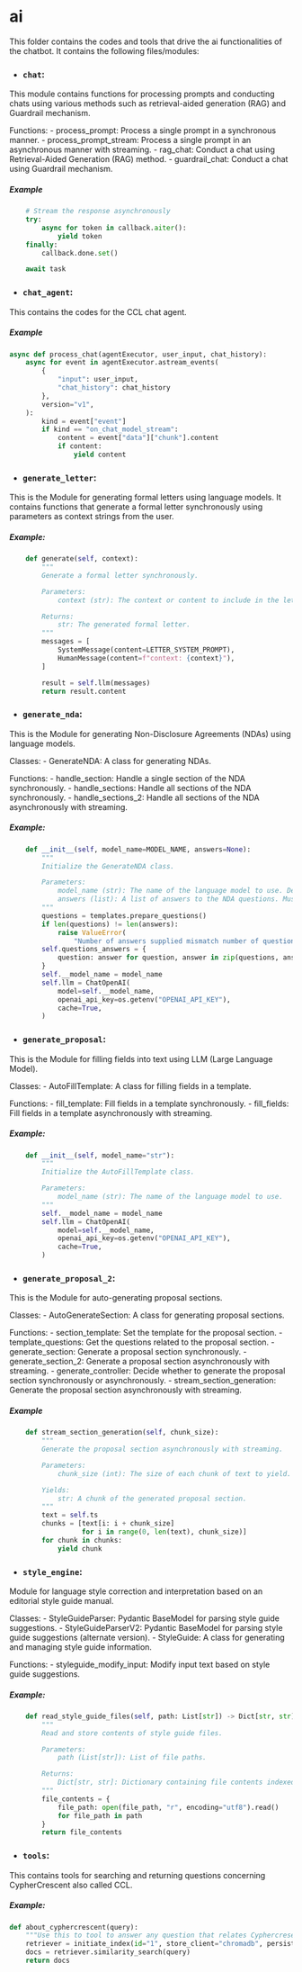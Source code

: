# ai
This folder contains the codes and tools that drive the ai functionalities of the chatbot. It contains the following files/modules:

- ### `chat`:
This module contains functions for processing prompts and conducting chats using various methods such as retrieval-aided generation (RAG) and Guardrail mechanism.

Functions:
    - process_prompt: Process a single prompt in a synchronous manner.
    - process_prompt_stream: Process a single prompt in an asynchronous manner with streaming.
    - rag_chat: Conduct a chat using Retrieval-Aided Generation (RAG) method.
    - guardrail_chat: Conduct a chat using Guardrail mechanism.

##### Example
```python
    # Stream the response asynchronously
    try:
        async for token in callback.aiter():
            yield token
    finally:
        callback.done.set()

    await task
```

- ### `chat_agent`: 
This contains the codes for the CCL chat agent.

##### Example
```python
async def process_chat(agentExecutor, user_input, chat_history):
    async for event in agentExecutor.astream_events(
        {
            "input": user_input,
            "chat_history": chat_history
        },
        version="v1",
    ):
        kind = event["event"]
        if kind == "on_chat_model_stream":
            content = event["data"]["chunk"].content
            if content:
                yield content
```

- ### `generate_letter`:
This is the Module for generating formal letters using language models. 
It contains functions that generate a formal letter synchronously using parameters as context strings from the user.

##### Example:
```python
    def generate(self, context):
        """
        Generate a formal letter synchronously.

        Parameters:
            context (str): The context or content to include in the letter.

        Returns:
            str: The generated formal letter.
        """
        messages = [
            SystemMessage(content=LETTER_SYSTEM_PROMPT),
            HumanMessage(content=f"context: {context}"),
        ]

        result = self.llm(messages)
        return result.content

```
- ### `generate_nda`:
This is the Module for generating Non-Disclosure Agreements (NDAs) using language models.

Classes:
    - GenerateNDA: A class for generating NDAs.

Functions:
    - handle_section: Handle a single section of the NDA synchronously.
    - handle_sections: Handle all sections of the NDA synchronously.
    - handle_sections_2: Handle all sections of the NDA asynchronously with streaming.

##### Example:
```python
    def __init__(self, model_name=MODEL_NAME, answers=None):
        """
        Initialize the GenerateNDA class.

        Parameters:
            model_name (str): The name of the language model to use. Default is the value from constants.
            answers (list): A list of answers to the NDA questions. Must match the number of questions.
        """
        questions = templates.prepare_questions()
        if len(questions) != len(answers):
            raise ValueError(
                "Number of answers supplied mismatch number of questions")
        self.questions_answers = {
            question: answer for question, answer in zip(questions, answers)
        }
        self.__model_name = model_name
        self.llm = ChatOpenAI(
            model=self.__model_name,
            openai_api_key=os.getenv("OPENAI_API_KEY"),
            cache=True,
        )

```

- ### `generate_proposal`:
This is the Module for filling fields into text using LLM (Large Language Model).

Classes:
    - AutoFillTemplate: A class for filling fields in a template.

Functions:
    - fill_template: Fill fields in a template synchronously.
    - fill_fields: Fill fields in a template asynchronously with streaming.

##### Example:
```python
    def __init__(self, model_name="str"):
        """
        Initialize the AutoFillTemplate class.

        Parameters:
            model_name (str): The name of the language model to use.
        """
        self.__model_name = model_name
        self.llm = ChatOpenAI(
            model=self.__model_name,
            openai_api_key=os.getenv("OPENAI_API_KEY"),
            cache=True,
        )
```
- ### `generate_proposal_2`:
This is the Module for auto-generating proposal sections.

Classes:
    - AutoGenerateSection: A class for generating proposal sections.

Functions:
    - section_template: Set the template for the proposal section.
    - template_questions: Get the questions related to the proposal section.
    - generate_section: Generate a proposal section synchronously.
    - generate_section_2: Generate a proposal section asynchronously with streaming.
    - generate_controller: Decide whether to generate the proposal section synchronously or asynchronously.
    - stream_section_generation: Generate the proposal section asynchronously with streaming.

##### Example
```python
    def stream_section_generation(self, chunk_size):
        """
        Generate the proposal section asynchronously with streaming.

        Parameters:
            chunk_size (int): The size of each chunk of text to yield.

        Yields:
            str: A chunk of the generated proposal section.
        """
        text = self.ts
        chunks = [text[i: i + chunk_size]
                  for i in range(0, len(text), chunk_size)]
        for chunk in chunks:
            yield chunk
```
- ### `style_engine`:
Module for language style correction and interpretation based on an editorial style guide manual.

Classes:
    - StyleGuideParser: Pydantic BaseModel for parsing style guide suggestions.
    - StyleGuideParserV2: Pydantic BaseModel for parsing style guide suggestions (alternate version).
    - StyleGuide: A class for generating and managing style guide information.

Functions:
    - styleguide_modify_input: Modify input text based on style guide suggestions.

##### Example:
```python
    def read_style_guide_files(self, path: List[str]) -> Dict[str, str]:
        """
        Read and store contents of style guide files.

        Parameters:
            path (List[str]): List of file paths.

        Returns:
            Dict[str, str]: Dictionary containing file contents indexed by file path.
        """
        file_contents = {
            file_path: open(file_path, "r", encoding="utf8").read()
            for file_path in path
        }
        return file_contents

```
- ### `tools`:
This contains tools for searching and returning questions concerning CypherCrescent also called CCL.

##### Example:
```python
def about_cyphercrescent(query):
    """Use this to tool to answer any question that relates Cyphercresect, also known as CCL"""
    retriever = initiate_index(id="1", store_client="chromadb", persist=True)
    docs = retriever.similarity_search(query)
    return docs

```